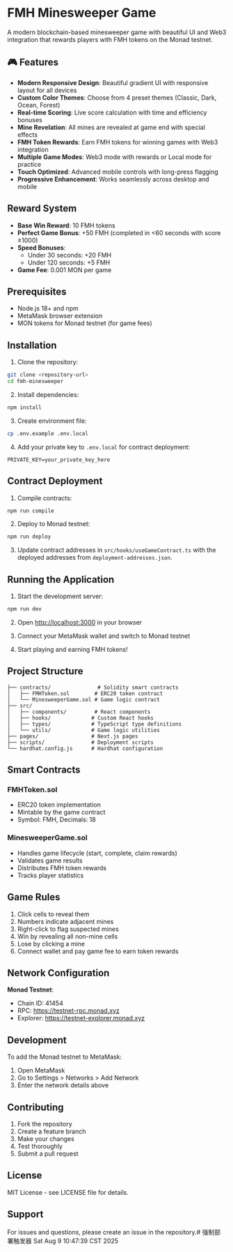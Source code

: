 # FMH Minesweeper Game

A modern blockchain-based minesweeper game with beautiful UI and Web3 integration that rewards players with FMH tokens on the Monad testnet.

## 🎮 Features

- **Modern Responsive Design**: Beautiful gradient UI with responsive layout for all devices
- **Custom Color Themes**: Choose from 4 preset themes (Classic, Dark, Ocean, Forest)
- **Real-time Scoring**: Live score calculation with time and efficiency bonuses
- **Mine Revelation**: All mines are revealed at game end with special effects
- **FMH Token Rewards**: Earn FMH tokens for winning games with Web3 integration
- **Multiple Game Modes**: Web3 mode with rewards or Local mode for practice
- **Touch Optimized**: Advanced mobile controls with long-press flagging
- **Progressive Enhancement**: Works seamlessly across desktop and mobile

## Reward System

- **Base Win Reward**: 10 FMH tokens
- **Perfect Game Bonus**: +50 FMH (completed in <60 seconds with score ≥1000)
- **Speed Bonuses**:
  - Under 30 seconds: +20 FMH
  - Under 120 seconds: +5 FMH
- **Game Fee**: 0.001 MON per game

## Prerequisites

- Node.js 18+ and npm
- MetaMask browser extension
- MON tokens for Monad testnet (for game fees)

## Installation

1. Clone the repository:
```bash
git clone <repository-url>
cd fmh-minesweeper
```

2. Install dependencies:
```bash
npm install
```

3. Create environment file:
```bash
cp .env.example .env.local
```

4. Add your private key to `.env.local` for contract deployment:
```
PRIVATE_KEY=your_private_key_here
```

## Contract Deployment

1. Compile contracts:
```bash
npm run compile
```

2. Deploy to Monad testnet:
```bash
npm run deploy
```

3. Update contract addresses in `src/hooks/useGameContract.ts` with the deployed addresses from `deployment-addresses.json`.

## Running the Application

1. Start the development server:
```bash
npm run dev
```

2. Open [http://localhost:3000](http://localhost:3000) in your browser

3. Connect your MetaMask wallet and switch to Monad testnet

4. Start playing and earning FMH tokens!

## Project Structure

```
├── contracts/               # Solidity smart contracts
│   ├── FMHToken.sol        # ERC20 token contract
│   └── MinesweeperGame.sol # Game logic contract
├── src/
│   ├── components/         # React components
│   ├── hooks/             # Custom React hooks
│   ├── types/             # TypeScript type definitions
│   └── utils/             # Game logic utilities
├── pages/                 # Next.js pages
├── scripts/               # Deployment scripts
└── hardhat.config.js      # Hardhat configuration
```

## Smart Contracts

### FMHToken.sol
- ERC20 token implementation
- Mintable by the game contract
- Symbol: FMH, Decimals: 18

### MinesweeperGame.sol
- Handles game lifecycle (start, complete, claim rewards)
- Validates game results
- Distributes FMH token rewards
- Tracks player statistics

## Game Rules

1. Click cells to reveal them
2. Numbers indicate adjacent mines
3. Right-click to flag suspected mines
4. Win by revealing all non-mine cells
5. Lose by clicking a mine
6. Connect wallet and pay game fee to earn token rewards

## Network Configuration

**Monad Testnet**:
- Chain ID: 41454
- RPC: https://testnet-rpc.monad.xyz
- Explorer: https://testnet-explorer.monad.xyz

## Development

To add the Monad testnet to MetaMask:
1. Open MetaMask
2. Go to Settings > Networks > Add Network
3. Enter the network details above

## Contributing

1. Fork the repository
2. Create a feature branch
3. Make your changes
4. Test thoroughly
5. Submit a pull request

## License

MIT License - see LICENSE file for details.

## Support

For issues and questions, please create an issue in the repository.# 强制部署触发器 Sat Aug  9 10:47:39 CST 2025
